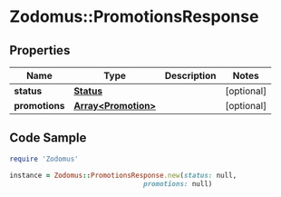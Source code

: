 # Zodomus::PromotionsResponse

## Properties

Name | Type | Description | Notes
------------ | ------------- | ------------- | -------------
**status** | [**Status**](Status.md) |  | [optional] 
**promotions** | [**Array&lt;Promotion&gt;**](Promotion.md) |  | [optional] 

## Code Sample

```ruby
require 'Zodomus'

instance = Zodomus::PromotionsResponse.new(status: null,
                                 promotions: null)
```


